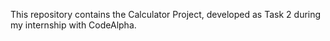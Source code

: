 This repository contains the Calculator Project, developed as Task 2 during my internship with CodeAlpha.
